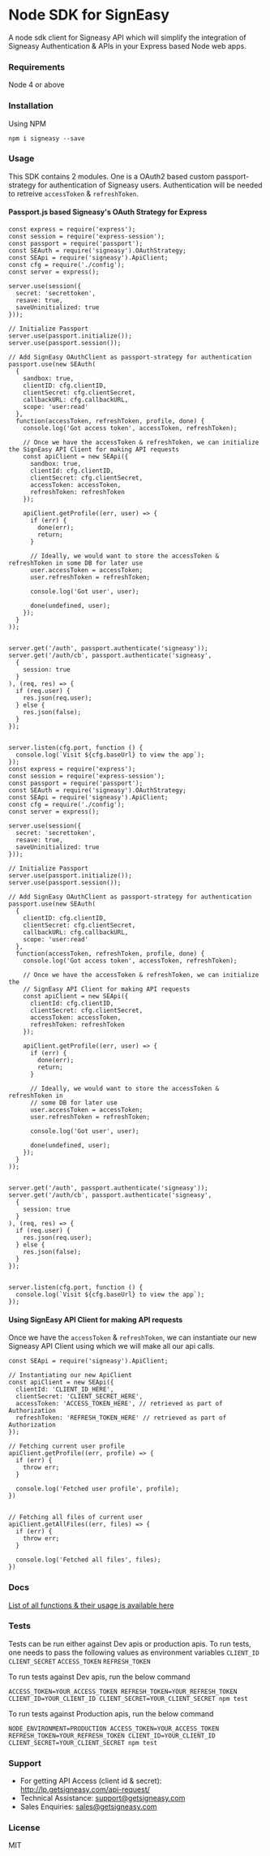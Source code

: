 # Node SDK for SignEasy

A node sdk client for Signeasy API which will simplify the integration of Signeasy Authentication & APIs in your Express based Node web apps.

### Requirements
Node 4 or above

### Installation
Using NPM
```
npm i signeasy --save
```

### Usage
This SDK contains 2 modules. One is a OAuth2 based custom passport-strategy for authentication of Signeasy users. Authentication will be needed to retreive `accessToken` & `refreshToken`.

#### Passport.js based Signeasy's OAuth Strategy for Express

```
const express = require('express');
const session = require('express-session');
const passport = require('passport');
const SEAuth = require('signeasy').OAuthStrategy;
const SEApi = require('signeasy').ApiClient;
const cfg = require('./config');
const server = express();

server.use(session({
  secret: 'secrettoken',
  resave: true,
  saveUninitialized: true
}));

// Initialize Passport
server.use(passport.initialize());
server.use(passport.session());

// Add SignEasy OAuthClient as passport-strategy for authentication
passport.use(new SEAuth(
  {
    sandbox: true,
    clientID: cfg.clientID,
    clientSecret: cfg.clientSecret,
    callbackURL: cfg.callbackURL,
    scope: 'user:read'
  },
  function(accessToken, refreshToken, profile, done) {
    console.log('Got access token', accessToken, refreshToken);

    // Once we have the accessToken & refreshToken, we can initialize the SignEasy API Client for making API requests
    const apiClient = new SEApi({
      sandbox: true,
      clientId: cfg.clientID,
      clientSecret: cfg.clientSecret,
      accessToken: accessToken,
      refreshToken: refreshToken
    });

    apiClient.getProfile((err, user) => {
      if (err) {
        done(err);
        return;
      }

      // Ideally, we would want to store the accessToken & refreshToken in some DB for later use
      user.accessToken = accessToken;
      user.refreshToken = refreshToken;

      console.log('Got user', user);

      done(undefined, user);
    });
  }
));


server.get('/auth', passport.authenticate('signeasy'));
server.get('/auth/cb', passport.authenticate('signeasy',
  {
    session: true
  }
), (req, res) => {
  if (req.user) {
    res.json(req.user);
  } else {
    res.json(false);
  }
});


server.listen(cfg.port, function () {
  console.log(`Visit ${cfg.baseUrl} to view the app`);
});
const express = require('express');
const session = require('express-session');
const passport = require('passport');
const SEAuth = require('signeasy').OAuthStrategy;
const SEApi = require('signeasy').ApiClient;
const cfg = require('./config');
const server = express();

server.use(session({
  secret: 'secrettoken',
  resave: true,
  saveUninitialized: true
}));

// Initialize Passport
server.use(passport.initialize());
server.use(passport.session());

// Add SignEasy OAuthClient as passport-strategy for authentication
passport.use(new SEAuth(
  {
    clientID: cfg.clientID,
    clientSecret: cfg.clientSecret,
    callbackURL: cfg.callbackURL,
    scope: 'user:read'
  },
  function(accessToken, refreshToken, profile, done) {
    console.log('Got access token', accessToken, refreshToken);

    // Once we have the accessToken & refreshToken, we can initialize the
    // SignEasy API Client for making API requests
    const apiClient = new SEApi({
      clientId: cfg.clientID,
      clientSecret: cfg.clientSecret,
      accessToken: accessToken,
      refreshToken: refreshToken
    });

    apiClient.getProfile((err, user) => {
      if (err) {
        done(err);
        return;
      }

      // Ideally, we would want to store the accessToken & refreshToken in
      // some DB for later use
      user.accessToken = accessToken;
      user.refreshToken = refreshToken;

      console.log('Got user', user);

      done(undefined, user);
    });
  }
));


server.get('/auth', passport.authenticate('signeasy'));
server.get('/auth/cb', passport.authenticate('signeasy',
  {
    session: true
  }
), (req, res) => {
  if (req.user) {
    res.json(req.user);
  } else {
    res.json(false);
  }
});


server.listen(cfg.port, function () {
  console.log(`Visit ${cfg.baseUrl} to view the app`);
});

```


#### Using SignEasy API Client for making API requests
Once we have the `accessToken` & `refreshToken`, we can instantiate our new Signeasy API Client using which we will make all our api calls.

```
const SEApi = require('signeasy').ApiClient;

// Instantiating our new ApiClient
const apiClient = new SEApi({
  clientId: 'CLIENT_ID_HERE',
  clientSecret: 'CLIENT_SECRET_HERE',
  accessToken: 'ACCESS_TOKEN_HERE', // retrieved as part of Authorization
  refreshToken: 'REFRESH_TOKEN_HERE' // retrieved as part of Authorization
});

// Fetching current user profile
apiClient.getProfile((err, profile) => {
  if (err) {
    throw err;
  }

  console.log('Fetched user profile', profile);
})


// Fetching all files of current user
apiClient.getAllFiles((err, files) => {
  if (err) {
    throw err;
  }

  console.log('Fetched all files', files);
})
```

### Docs

[List of all functions & their usage is available here](/docs)


### Tests
Tests can be run either against Dev apis or production apis. To run tests, one needs to pass the following values as environment variables
`CLIENT_ID`
`CLIENT_SECRET`
`ACCESS_TOKEN`
`REFRESH_TOKEN`

To run tests against Dev apis, run the below command
```
ACCESS_TOKEN=YOUR_ACCESS_TOKEN REFRESH_TOKEN=YOUR_REFRESH_TOKEN CLIENT_ID=YOUR_CLIENT_ID CLIENT_SECRET=YOUR_CLIENT_SECRET npm test
```

To run tests against Production apis, run the below command
```
NODE_ENVIRONMENT=PRODUCTION ACCESS_TOKEN=YOUR_ACCESS_TOKEN REFRESH_TOKEN=YOUR_REFRESH_TOKEN CLIENT_ID=YOUR_CLIENT_ID CLIENT_SECRET=YOUR_CLIENT_SECRET npm test
```

### Support

- For getting API Access (client id & secret): http://lp.getsigneasy.com/api-request/
- Technical Assistance: support@getsigneasy.com
- Sales Enquiries: sales@getsigneasy.com


### License
MIT
